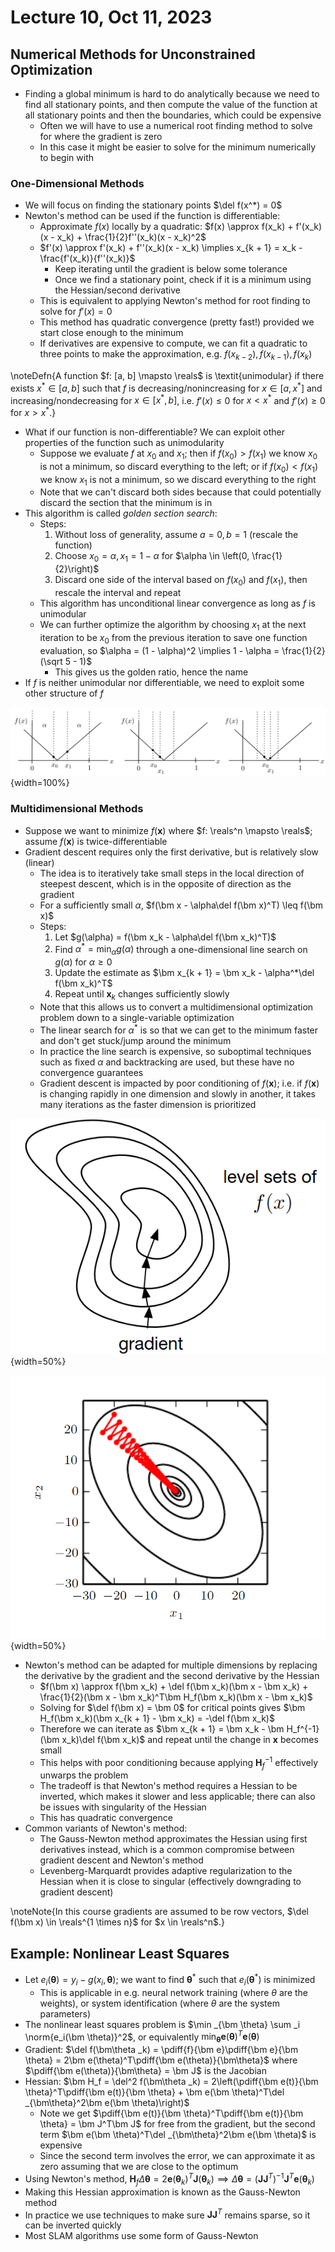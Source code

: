 # Lecture 10, Oct 11, 2023

## Numerical Methods for Unconstrained Optimization

* Finding a global minimum is hard to do analytically because we need to find all stationary points, and then compute the value of the function at all stationary points and then the boundaries, which could be expensive
	* Often we will have to use a numerical root finding method to solve for where the gradient is zero
	* In this case it might be easier to solve for the minimum numerically to begin with

### One-Dimensional Methods

* We will focus on finding the stationary points $\del f(x^*) = 0$
* Newton's method can be used if the function is differentiable:
	* Approximate $f(x)$ locally by a quadratic: $f(x) \approx f(x_k) + f'(x_k)(x - x_k) + \frac{1}{2}f''(x_k)(x - x_k)^2$
	* $f'(x) \approx f'(x_k) + f''(x_k)(x - x_k) \implies x_{k + 1} = x_k - \frac{f'(x_k)}{f''(x_k)}$
		* Keep iterating until the gradient is below some tolerance
		* Once we find a stationary point, check if it is a minimum using the Hessian/second derivative
	* This is equivalent to applying Newton's method for root finding to solve for $f'(x) = 0$
	* This method has quadratic convergence (pretty fast!) provided we start close enough to the minimum
	* If derivatives are expensive to compute, we can fit a quadratic to three points to make the approximation, e.g. $f(x_{k - 2}), f(x_{k - 1}), f(x_k)$

\noteDefn{A function $f: [a, b] \mapsto \reals$ is \textit{unimodular} if there exists $x^* \in [a, b]$ such that $f$ is decreasing/nonincreasing for $x \in [a, x^*]$ and increasing/nondecreasing for $x \in [x^*, b]$, i.e. $f'(x) \leq 0$ for $x < x^*$ and $f'(x) \geq 0$ for $x > x^*$.}

* What if our function is non-differentiable? We can exploit other properties of the function such as unimodularity
	* Suppose we evaluate $f$ at $x_0$ and $x_1$; then if $f(x_0) > f(x_1)$ we know $x_0$ is not a minimum, so discard everything to the left; or if $f(x_0) < f(x_1)$ we know $x_1$ is not a minimum, so we discard everything to the right
	* Note that we can't discard both sides because that could potentially discard the section that the minimum is in
* This algorithm is called *golden section search*:
	* Steps:
		1. Without loss of generality, assume $a = 0, b = 1$ (rescale the function)
		2. Choose $x_0 = \alpha, x_1 = 1 - \alpha$ for $\alpha \in \left(0, \frac{1}{2}\right)$
		3. Discard one side of the interval based on $f(x_0)$ and $f(x_1)$, then rescale the interval and repeat
	* This algorithm has unconditional linear convergence as long as $f$ is unimodular
	* We can further optimize the algorithm by choosing $x_1$ at the next iteration to be $x_0$ from the previous iteration to save one function evaluation, so $\alpha = (1 - \alpha)^2 \implies 1 - \alpha = \frac{1}{2}(\sqrt 5 - 1)$
		* This gives us the golden ratio, hence the name
* If $f$ is neither unimodular nor differentiable, we need to exploit some other structure of $f$

![Illustration of golden section search.](imgs/lec10_1.png){width=100%}

### Multidimensional Methods

* Suppose we want to minimize $f(\bm x)$ where $f: \reals^n \mapsto \reals$; assume $f(\bm x)$ is twice-differentiable
* Gradient descent requires only the first derivative, but is relatively slow (linear)
	* The idea is to iteratively take small steps in the local direction of steepest descent, which is in the opposite of direction as the gradient
	* For a sufficiently small $\alpha$, $f(\bm x - \alpha\del f(\bm x)^T) \leq f(\bm x)$
	* Steps:
		1. Let $g(\alpha) = f(\bm x_k - \alpha\del f(\bm x_k)^T)$
		2. Find $\alpha^* = \min _{\alpha} g(\alpha)$ through a one-dimensional line search on $g(\alpha)$ for $\alpha \geq 0$
		3. Update the estimate as $\bm x_{k + 1} = \bm x_k - \alpha^*\del f(\bm x_k)^T$
		4. Repeat until $\bm x_k$ changes sufficiently slowly
	* Note that this allows us to convert a multidimensional optimization problem down to a single-variable optimization
	* The linear search for $\alpha^*$ is so that we can get to the minimum faster and don't get stuck/jump around the minimum
	* In practice the line search is expensive, so suboptimal techniques such as fixed $\alpha$ and backtracking are used, but these have no convergence guarantees
	* Gradient descent is impacted by poor conditioning of $f(\bm x)$; i.e. if $f(\bm x)$ is changing rapidly in one dimension and slowly in another, it takes many iterations as the faster dimension is prioritized

![Illustration of gradient descent.](imgs/lec10_2.png){width=50%}

![Gradient descent with poor conditioning.](imgs/lec10_3.png){width=50%}

* Newton's method can be adapted for multiple dimensions by replacing the derivative by the gradient and the second derivative by the Hessian
	* $f(\bm x) \approx f(\bm x_k) + \del f(\bm x_k)(\bm x - \bm x_k) + \frac{1}{2}(\bm x - \bm x_k)^T\bm H_f(\bm x_k)(\bm x - \bm x_k)$
	* Solving for $\del f(\bm x) = \bm 0$ for critical points gives $\bm H_f(\bm x_k)(\bm x_{k + 1} - \bm x_k) = -\del f(\bm x_k)$
	* Therefore we can iterate as $\bm x_{k + 1} = \bm x_k - \bm H_f^{-1}(\bm x_k)\del f(\bm x_k)$ and repeat until the change in $\bm x$ becomes small
	* This helps with poor conditioning because applying $\bm H_f^{-1}$ effectively unwarps the problem
	* The tradeoff is that Newton's method requires a Hessian to be inverted, which makes it slower and less applicable; there can also be issues with singularity of the Hessian
	* This has quadratic convergence
* Common variants of Newton's method:
	* The Gauss-Newton method approximates the Hessian using first derivatives instead, which is a common compromise between gradient descent and Newton's method
	* Levenberg-Marquardt provides adaptive regularization to the Hessian when it is close to singular (effectively downgrading to gradient descent)

\noteNote{In this course gradients are assumed to be row vectors, $\del f(\bm x) \in \reals^{1 \times n}$ for $x \in \reals^n$.}

## Example: Nonlinear Least Squares

* Let $e_i(\bm \theta) = y_i - g(x_i, \bm \theta)$; we want to find $\bm \theta^*$ such that $e_i(\bm \theta^*)$ is minimized
	* This is applicable in e.g. neural network training (where $\theta$ are the weights), or system identification (where $\theta$ are the system parameters)
* The nonlinear least squares problem is $\min _{\bm \theta} \sum _i \norm{e_i(\bm \theta)}^2$, or equivalently $\min _{\bm \theta} \bm e(\bm\theta)^T\bm e(\bm\theta)$
* Gradient: $\del f(\bm\theta _k) = \pdiff{f}{\bm e}\pdiff{\bm e}{\bm \theta} = 2\bm e(\theta)^T\pdiff{\bm e(\theta)}{\bm\theta}$ where $\pdiff{\bm e(\theta)}{\bm\theta} = \bm J$ is the Jacobian
* Hessian: $\bm H_f = \del^2 f(\bm\theta _k) = 2\left(\pdiff{\bm e(t)}{\bm \theta}^T\pdiff{\bm e(t)}{\bm \theta} + \bm e(\bm \theta)^T\del _{\bm\theta}^2\bm e(\bm \theta)\right)$
	* Note we get $\pdiff{\bm e(t)}{\bm \theta}^T\pdiff{\bm e(t)}{\bm \theta} = \bm J^T\bm J$ for free from the gradient, but the second term $\bm e(\bm \theta)^T\del _{\bm\theta}^2\bm e(\bm \theta)$ is expensive
	* Since the second term involves the error, we can approximate it as zero assuming that we are close to the optimum
* Using Newton's method, $\bm H_f\Delta\bm\theta = 2\bm e(\bm\theta _k)^T\bm J(\bm\theta _k) \implies \Delta\bm\theta = (\bm J\bm J^T)^{-1}\bm J^T\bm e(\bm\theta _k)$
* Making this Hessian approximation is known as the Gauss-Newton method
* In practice we use techniques to make sure $\bm J\bm J^T$ remains sparse, so it can be inverted quickly
* Most SLAM algorithms use some form of Gauss-Newton

